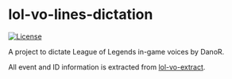 # lol-vo-lines-dictation
[![License](https://img.shields.io/github/license/LOL-Archiver/lol-vo-lines-dictation?style=flat-square)](https://www.gnu.org/licenses/lgpl-3.0-standalone.html)

A project to dictate League of Legends in-game voices by DanoR.

All event and ID information is extracted from [lol-vo-extract](https://github.com/LOL-Archiver/lol-vo-extact).
